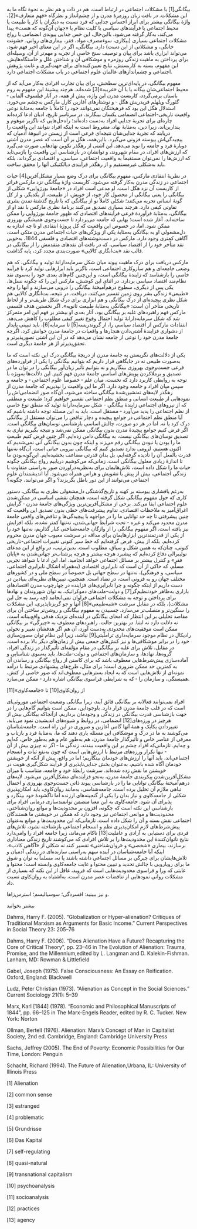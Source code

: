   

بیگانگی[1] با مشکلات اجتماعی در ارتباط است، هم در ذات و هم نظر به نحوۀ نگاه ما به این مشکلات. در بافت زبان روزمرۀ مدرن و از چشم‌انداز و نظرگاه «فهم متعارف»[2]، واژۀ بیگانگی بیشتر برای ابراز احساس جدایی که فرد نسبت به دیگران یا کار یا طبیعت یا محیط اجتماعی یا فرآیندهای سیاسی یا کلیت نظام یا «جهان آن‌گونه که هست» پیدا می‌کند، به‌کار گرفته می‌شود. بااین‌حال، این حس جدایی پیوندی انضمامی با رواج مشکلات اجتماعی بسیاری (بیکاری، سوءمصرف مواد، فقر، بیماری‌های روانی، خشونت خانگی، و مشکلاتی از این دست) دارد. بیگانگی، اگر در این معنای اخیر فهم شود، می‌تواند ابزاری باشد برای بیان و توصیف سنخ خاصی از تجربه و مهم‌تر از آن، وسیله‌ای برای پرداختن به ماهیت زندگی روزمره و موشکافی آن و شناختن علل و خاستگاه‌هایش. این مفهوم، بسته به کاربستش، نتایج تعیین‌کننده‌ای برای جهت‌گیری و غایت پژوهش‌ اجتماعی و چشم‌اندازهای عالمان علوم اجتماعی در باب مشکلات اجتماعی دارد.

 مفهوم بیگانگی، در پایه‌ای‌ترین سطحش، برای بیان تجارب افرادی به‌کار می‌آید که از محیط اجتماعی‌شان بیگانه یا با آن «غریبه»[3] شده‌اند. هرچند پیشینۀ این مفهوم به روم باستان برمی‌گردد، کاربست مدرن این واژه، پیش از همه، در آثار فیلسوف آلمانی ‐ گئورگ ویلهلم فریدریش هگل ‐ و نوشتارهای آغازین کارل مارکس به‌چشم می‌خورد. استدلال هگل این بود که فرهیختگان نمی‌توانند خود را کاملاً با جامعه به‌مثابۀ نوعی واقعیت تاریخی-اجتماعی انضمامی یکسان بینگارند. در سرتاسر تاریخ، ادیان ادعا کرده‌اند‌ چاره‌ای برای تجربۀ جدایی افراد به‌دست داده‌اند؛ راه‌حل‌هایی که ناگزیر موهوم و پندارین‌اند، زیرا دین، به‌مثابۀ نهاد، مشروط است به اینکه افراد نتوانند این واقعیت را دریابند که تجربۀ جدایی‌شان نتیجه‌ای فرعی است از زیستن در انبوهۀ آدمیان که پیچیدگی‌اش پیوسته فزونی می‌گیرد. بااین‌همه، هگل بر آن است که عصر مدرن آشتی دوبارۀ فرد و جامعه را نوید می‌دهد. این آشتی از رهگذر تکوین نهادهایی صورت می‌گیرد که ارزش‌های افراد، در مقام شهروند، و توانشان در بازشناسی این واقعیت را بازمی‌تابد که ارزش‌ها را نمی‌توان مستقیماً به واقعیت اجتماعی، سیاسی، و اقتصادی برگرداند، بلکه باید به‌شکلی غیرمستقیم و از رهگذر فرآیندی دیالکتیکی آنها را محقق ساخت.

 در نظریۀ انتقادی مارکس، مفهوم بیگانگی برای درک وضع بسیار مشکل‌آفرین[4] حیات اجتماعی در زندگی مدرن به‌کار گرفته می‌شود. کاربست واژۀ بیگانگی نزد مارکس فراتر از کاربست آن نزد هگل است. او مدعی است افراد در «جامعۀ بورژوایی» شکلی از بیگانگی را یعنی بیگانگی از محصول کار خود، از خویش، از طبیعت، از یکدیگر، و از کل گونۀ انسانی تجربه می‌کنند؛ شکلی کاملاً نو از بیگانگی که با تاریخ گذشتۀ تمدن بشری تفاوتی کیفی دارد. هرچند بسیاری تصدیق می‌کنند برنامۀ نظری مارکس با نقد او از بیگانگی، به‌مثابۀ فرآوردۀ فرعی فرآیندهای اقتصادی که ظهور جامعۀ بورژوایی را ممکن ساخته‌اند، آغاز شده است؛ بهایی که جامعه می‌پردازد تا جست‌وجوی همیشگی بهروزی ممکن شود. اما، در خصوص این واقعیت که کل پروژۀ انتقادی او تا چه اندازه به د‌ل‌مشغولی او به بیگانگی به‌مثابۀ یکی از ویژگی‌های حیات اجتماعی مدرن متکی است، آگاهی کمتری وجود دارد. مارکس در دست‌نوشته‌های اقتصادی و فلسفی 1844، به‌خوبی نقد متأخر خود را از اقتصاد سیاسی، که در بافت آن نقدهای متقدمش را از بیگانگی در قالب نقد «بت‌انگاری کالایی» صورت‌بندی مجدد کرد، پایه گذاشت.

 مارکس دریافت برای درک ماهیت پیوند میان شکل سرمایه‌دارانۀ تولید و بیگانگی، که هم وضعی جامعه‌ای و هم سازوکاری اجتماعی است، ناگزیر باید ابزارهایی تولید کرد تا فرآیند خاصی را بازشناسد که زایندۀ بیگانگی است، و این‌چنین گام‌های بعدی خود را به‌سوی نقد نظام‌مند اقتصاد سیاسی بردارد. در اثنای این کوشش، مارکس این را که چگونه نسل‌ها، یکی پس از دیگری، سطوح درهم‌آمیختۀ بیگانگی را درونی می‌سازند و آنها را وجه «طبیعی» زندگی بشر روی زمین تفسیر می‌کنند، دریافت. در نتیجه، بت‌انگاری کالایی هم شکل نظری پیچیده‌ای از درک بیگانگی و هم ابزاری برای درک شکل ظریف‌تر و از لحاظ تاریخی متأخر آن است: «بیگانگی به‌مثابۀ طبیعت ثانویه». اگر نخستین هدف فلسفی مارکس فهم راهبردهای غلبه بر بیگانگی بود، آثار بعدی او بیشتر بر فهم این امر متمرکز شد که شکل سرمایه‌دارانۀ تولید احتمال وقوع تغییر کیفی مطلوب را کاهش می‌دهد. انتقادات مارکس از اقتصاد سیاسی را، از گروندریسه[5] تا سرمایه[6]، باید تبیینی پایدار از دشواری فزایندۀ آشتی‌دادن هنجارها و واقعیات در جامعۀ مدرن خوانش کرد، اگرچه جامعۀ مدرن خود را نوعی از جامعه نشان می‌دهد‌ که در آن این آشتی ‌تصورپذیرتر و تحقق‌پذیرتر از هر جامعۀ دیگری است.

 یکی از دلالت‌های نگریستن به جامعۀ مدرن از دریچۀ بیگانگی درک این نکته است که ما به‌صورت طبیعی نه در جایگاهی قرار داریم که بتوانیم بیگانگی را یکی از فراورده‌های فرعی جست‌وجوی بهروزی بینگاریم و نه بتوانیم تأثیر زیان‌آور بیگانگی را در توان ما در تصدیق و برملاکردن پویش‌های اساسی جامعۀ مدرن فهم کنیم. این دلالت‌ها به‌ویژه با توجه به روابطی کاربرد دارد که نخست، میان علم ‐ خصوصاً علوم اجتماعی ‐ و جامعه و سپس میان افراد و جامعه وجود دارد. اگر ما این واقعیت را نپذیریم که جامعۀ مدرن از رهگذر لایه‌های ته‌نشین‌شدۀ بیگانگی ساخته می‌شود، آن‌گاه صور انضمامی‌اش را نمودهایی از طبیعت انسانی و منطق نظم اجتماعی تفسیر خواهیم کرد؛ طبیعت و منطقی که از نیروهای اجتماعی زایندۀ بیگانگی - شکل سرمایه‌دارانۀ تولید که منطق نوع خاصی از نظم اجتماعی را پدید می‌آورد ‐ مستقل است. باید به این مسئله توجه داشته باشیم که آیا منطق نظم اجتماعی در جوامع پیچیده و دچار تناقض را می‌توان مستقل از بیگانگی درک کرد یا نه. اما در هر دو صورت، چالش اساسی بازشناسی نوسان‌های بیگانگی است. اگر فرض کنیم جوامع پیچیدۀ مدرن بدون بیگانگی ممکن نمی‌شد و نتیجه بگیریم نیازی به تصدیق نوسان‌های بیگانگی نیست، به بیگانگی دامن زده‌ایم. اگر چنین فرض کنیم طبیعتِ ما را بودن یا نبودن بیگانگی رقم می‌زند و اینکه چون بدون بیگانگی آنی نمی‌شدیم که اکنون هستیم، لزومی ندارد تصدیق کنیم که بیگانگی نیرویی حیاتی است، آن‌گاه نه‌تنها قدرت بالفعل آن را نادیده گرفته‌ایم، بل بدان قدرتی مضاعف بخشیده‌ایم. این‌گونه‌بودن ما تا اندازۀ زیادی معلول بیگانگی است. زمانی‌که می‌کوشیم دریابیم رواج بیگانگی چگونه حیات ما را شکل داده است، تلاش‌هایمان برای به‌نظریه‌درآوردن صور به‌راستی متفاوت با زندگی اجتماعی، بیش از پیش با تشویش و هراس همراه می‌شود. آیا اندیشمندان علوم اجتماعی می‌توانند از این دور باطل بگریزند؟ و اگر می‌توانند، چگونه؟ 

به‌رغم پافشاری پیوسته بر کهنه و تاریخ‌گذشتگی دل‌مشغولی نظری به بیگانگی، دستور کاری که حول مفهوم بیگانگی شکل گرفته است، همچنان نقشی اساسی در ممکن‌شدن علوم اجتماعی ایفا می‌کند. برخی از مشکل‌آفرین‌ترین ویژگی‌های جامعۀ مدرن ‐ گرایش اغراق‌‌آمیز به ملاحظات اقتصادی، تداوم پیشرفت‌های خطی بدون تصدیق این واقعیت که چنین پیشرفتی تا چه حد توانایی ما را در مواجهه با پیچیدگی‌ها و تناقض‌های واقعی جامعۀ مدرن محدود می‌کند و غیره - تحت شرایط جهانی‌شدن، نه‌تنها کمتر نشده، بلکه افزایش نیز یافته است. اگر مفهوم بیگانگی را از واژگان جامعه‌شناختی کنار گذاریم، نه‌تنها خود را از یکی از قدرتمندترین ابزارهایمان برای مداقه در سرشت معیوب جهان مدرن محروم کرده‌ایم، بلکه از پیش، فرض گرفته‌ایم که خط سیر کنونی تغییرات اجتماعی-تاریخی کنونی، چنان‌که به همین شکل و سیاق، مطلوب است. بدین‌ترتیب، در واقع از این مدعای نولیبرالی دفاع کرده‌ایم که پیشبرد هرچه بیشتر و هرچه پرشتاب‌تر جهانی‌شدن به «پایان فقر» و کنترل بیشتر بر مسائل اجتماعی خواهد انجامید. اما، این ادعا با شواهد تجربی مسلّم، که حاکی از آن است که نابرابری اقتصادی (به‌همراه اشکال نابرابری اجتماعی، سیاسی، و فرهنگی)، نه‌تنها در سطح جهانی بل خصوصاً در سطح ملی و در کشورهای مختلف جهان رو به فزونی است، در تضاد است. همچنین، تبیین‌های نظریه‌ای بنیادین در دست داریم از اینکه چگونه و چرا نابرابری‌های فزاینده در چهارچوب مدرن اقتصادهای بازاری به‌ظاهر خودتنظیم‌گر[7] و دولت‌-ملت‌های دموکراتیک، به توان شهروندان و نهادها برای پرداختن و توجه به مشکلات اجتماعی فراوان نمی‌انجامد (چه رسد به حل این مشکلات)، بلکه در مقابل سرشت «شبه‌طبیعی»[8] آنها و جو گریزناپذیری، این مشکلات را سنگین‌تر و متصلب‌تر می‌سازد. چسبیدن به مفهوم بیگانگی و روشن‌تر ساختن آن برای مقاصد تحلیلی بر این انتظار که امحای بیگانگی در آینده‌ای نزدیک هدفی واقع‌بینانه است، نه دلالت دارد نه ابتنا. در بهترین حالت، راهبردهای معطوف به «چیرگی» بر بیگانگی ممکن است موفقیت‌های محدودی به‌دست آورد، آن هم اگر هدفشان تغییر و تحولی رادیکال در نظام موجود سرمایه‌داری تراملّیتی[9] نباشد، زیرا این نظام توان مصون‌سازی خود را در برابر موشکافی‌ها و نیز کنش‌های جمعی بیش از زمان‌های دیگر بالا برده است. در مقابل، تلاش برای غلبه بر بیگانگی در مقام مؤلفه‌ای تأثیرگذار در زندگی افراد، گروه‌ها، نهادها، و سازمان‌های اجتماعی و دولت-ملت‌ها، باید به‌سوی شناسایی و آماده‌سازی پیش‌شرط‌هایی معطوف باشد که برای کاستن از رواج بیگانگی و رساندن آن به کمترین حد ممکن ضروری است؛ برای مثال، طرح‌های پیشنهادی مرتبط با درآمد نمونه‌ای از تلاش‌هایی است که به ایجاد بسترهایی معطوف‌اند که صور خاصی از کنش، همبستگی، و سازمان را ‐ که به شرایطی فراسوی بیگانگی اشاره دارد ‐ ممکن می‌سازد.

 از روان‌کاوی[10] تا «جامعه‌کاوی»[11]

 افراد نمی‌توانند فعالانه بر بیگانگی فائق آیند، زیرا بیگانگی وضعیت اجتماعی موروثی‌ای است که در قلب جامعۀ مدرن قرار دارد. باوجوداین، ممکن است بتوانیم گام‌هایی را در جهت بازشناسی قدرت بیگانگی در زندگی و وجودمان برداریم. ازآنجاکه بیگانگی بیش از هرچیز در ورزه‌های[12] انضمامی، در روابط و شیوه‌های اندیشیدن نمود می‌یابد، تغییردادن یکایک و همهٔ آنها گامی آغازین و ضروری در این راه است. جامعه‌شناسان می‌کوشند به ما در درک و موشکافی این مسئله یاری دهند که ما، به‌مثابۀ فرد و بازتاب و معرفی از عناصر خاص و تأثیرگذار جامعۀ مدرن، هم به‌طور عام و هم به‌طور خاص، که‌ایم و چه‌ایم. تازمانی‌که افراد چشم بر این واقعیت ببندند، زندگی ما ‐ اگر نه چیزی بیش از آن ‐ تنها تکرار ورزه‌های مرتبط با ارزش‌هایی است که چون به‌نفع ثبات و انسجام اجتماعی‌اند، باید آنها را ارزش‌های خودمان بینگاریم؛ اما در واقع، پیش از آنکه از خویشتن خودمان آگاه شده باشیم، به‌عنوان بخش جدایی‌ناپذیری از فرآیند شکل‌گیری هویت در خویشتن ما نقش زده شده‌اند. سرشت رابطۀ خود و جامعه، متناسب با میزان مشکل‌آفرین‌شدن پیکربندی جامعۀ مدرن، به‌نحو فزاینده‌ای مشکل‌آفرین می‌شود. لایه‌های درهم‌آمیختۀ بیگانگی توانایی ما را در بازشناسی پیوند ذاتی جست‌وجوی بهروزی و احتمال تباهی ملازم آن تحلیل برده است. جامعه‌شناسی، به‌مانند روان‌کاوی، باید امکان‌پذیری شکلی از جامعه‌کاوی و نیاز بدان را یکی از گنجینه‌های ارزنده اما ناگشودۀ خود بینگارد و پذیرای آن شود. جامعه‌کاوی به این معنا متضمن توانمندسازی درمانی افراد برای بازشناسی این نکته است که چگونه، افزون بر محدودیت‌ها و موانع روان‌شناختی، محدودیت‌ها و موانعی اجتماعی نیز وجود دارد که همگی در خویشتن ما هستندگان اجتماعی نقش بسته و آن را شکل داده است. تازمانی‌که این محدودیت‌ها و موانع به‌عنوان پیش‌شرط‌های لازم امکان‌پذیری نظم و انسجام اجتماعی بازشناخته نشود، تلاش‌های فردی برای دستیابی به آزادی و عاملیت[13] ناکام می‌ماند، زیرا جامعه افراد را وامی‌دارد نتایج ناتوان‌کنندۀ این محدودیت‌ها را بر تلاش افرادی که می‌کوشند تاریخ زندگی‌ معناداری برسازند، بیماری «شخصی» و «روان‌شناختی» تفسیر کنند نه شکلی از «آگاهی کاذب». اینکه آیا جامعه‌شناسان در آینده سهم به‌راستی سازنده‌ای در زندگی آدمیان و تلاش‌هایشان برای چیرگی بر مسائل اجتماعی داشته باشند یا نه، مسلماً به توان و شوق ما برای رویارویی با چالش تحدید و تبیین محتوا و غایت جامعه‌کاوی وابسته است؛ محتوا و غایتی که ورا و فراسوی محدودیت‌هایی است که فروید، غافل از این نکته که بسیاری از مشکلات روانی نمودهایی از تناقضات عصر مدرن است، به‌اشتباه به روان‌کاوی نسبت داد.

 

و نیز ببینید: افسردگی؛ سوسیالیسم؛ استرس‌زاها.

بیشتر بخوانید

Dahms, Harry F. (2005). “Globalization or Hyper-alienation? Critiques of Traditional Marxism as Arguments for Basic Income.” Current Perspectives in Social Theory 23: 205–76

Dahms, Harry F. (2006). “Does Alienation Have a Future? Recapturing the Core of Critical Theory”, pp. 23–46 in The Evolution of Alienation: Trauma, Promise, and the Millennium,edited by L. Langman and D. Kalekin-Fishman. Lanham, MD: Rowman & Littlefield

Gabel, Joseph (1975). False Consciousness: An Essay on Reification. Oxford, England: Blackwell

Ludz, Peter Christian (1973). “Alienation as Concept in the Social Sciences.” Current Sociology 21(1): 5–39

Marx, Karl [1844] (1978). “Economic and Philosophical Manuscripts of 1844”, pp. 66–125 in The Marx-Engels Reader, edited by R. C. Tucker. New York: Norton

Ollman, Bertell (1976). Alienation: Marx’s Concept of Man in Capitalist Society, 2nd ed. Cambridge, England: Cambridge University Press

Sachs, Jeffrey (2005). The End of Poverty: Economic Possibilities for Our Time, London: Penguin

Schacht, Richard (1994). The Future of Alienation,Urbana, IL: University of Illinois Press

 [1] Alienation

[2] common sense

[3] estranged

[4] problematic

[5] Grundrisse

[6] Das Kapital

[7] self-regulating

[8] quasi-natural

[9] transnational capitalism

 [10] psychoanalysis

 [11] socioanalysis

 [12] practices

 [13] agency

 

 

 

 